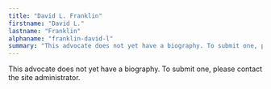 ```yaml
---
title: "David L. Franklin"
firstname: "David L."
lastname: "Franklin"
alphaname: "franklin-david-l"
summary: "This advocate does not yet have a biography. To submit one, please contact the site administrator."
---
```

This advocate does not yet have a biography. To submit one, please contact the site administrator.

